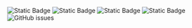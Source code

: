 ![Static Badge](https://img.shields.io/badge/blacklists-60-000000) ![Static Badge](https://img.shields.io/badge/blacklisted-3101316-cc0000) ![Static Badge](https://img.shields.io/badge/whitelisted-2244-00CC00) ![Static Badge](https://img.shields.io/badge/streaming_blacklist-28107-000000) ![GitHub issues](https://img.shields.io/github/issues/fabriziosalmi/blacklists)
